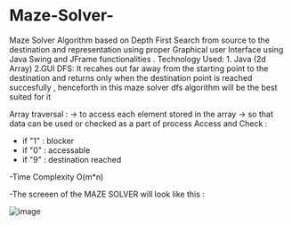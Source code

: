 # Maze-Solver-
Maze Solver Algorithm based on Depth First Search from source to the destination and representation using proper Graphical user Interface using Java Swing and JFrame functionalities . 
Technology Used: 1. Java (2d Array)
                 2.GUI
DFS: It recahes out far away from the starting point to the destination and returns only when the destination point is reached succesfully , henceforth in this maze solver dfs algorithm will be the best suited for it 


Array traversal :
-> to access each element stored in the array
-> so that data can be used or checked as a part of process
Access and Check :
- if "1" : blocker
- if "0" : accessable
- if "9" : destination reached


-Time Complexity O(m*n)


-The screeen of the MAZE SOLVER will look like this :

![image](https://github.com/user-attachments/assets/f48870df-8050-4ee9-bf49-9288d1aeb253)
